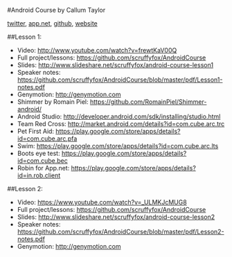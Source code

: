 #Android Course by Callum Taylor

[twitter](http://twitter.com/scruffyfox), [app.net](http://alpha.app.net/scruffyfox), [github](http://github.com/scruffyfox), [website](http://callumtaylor.net)

##Lesson 1:

- Video: http://www.youtube.com/watch?v=frewtKaV00Q
- Full project/lessons: https://github.com/scruffyfox/AndroidCourse
- Slides: http://www.slideshare.net/scruffyfox/android-course-lesson1
- Speaker notes: https://github.com/scruffyfox/AndroidCourse/blob/master/pdf/Lesson1-notes.pdf
- Genymotion: http://genymotion.com
- Shimmer by Romain Piel: https://github.com/RomainPiel/Shimmer-android/
- Android Studio: http://developer.android.com/sdk/installing/studio.html
- Team Red Cross: http://market.android.com/details?id=com.cube.arc.trc
- Pet First Aid: https://play.google.com/store/apps/details?id=com.cube.arc.pfa
- Swim: https://play.google.com/store/apps/details?id=com.cube.arc.lts
- Boots eye test: https://play.google.com/store/apps/details?id=com.cube.bec
- Robin for App.net: https://play.google.com/store/apps/details?id=in.rob.client

##Lesson 2:

- Video: https://www.youtube.com/watch?v=_ULMKJcMUG8
- Full project/lessons: https://github.com/scruffyfox/AndroidCourse
- Slides: http://www.slideshare.net/scruffyfox/android-course-lesson2
- Speaker notes: https://github.com/scruffyfox/AndroidCourse/blob/master/pdf/Lesson2-notes.pdf
- Genymotion: http://genymotion.com